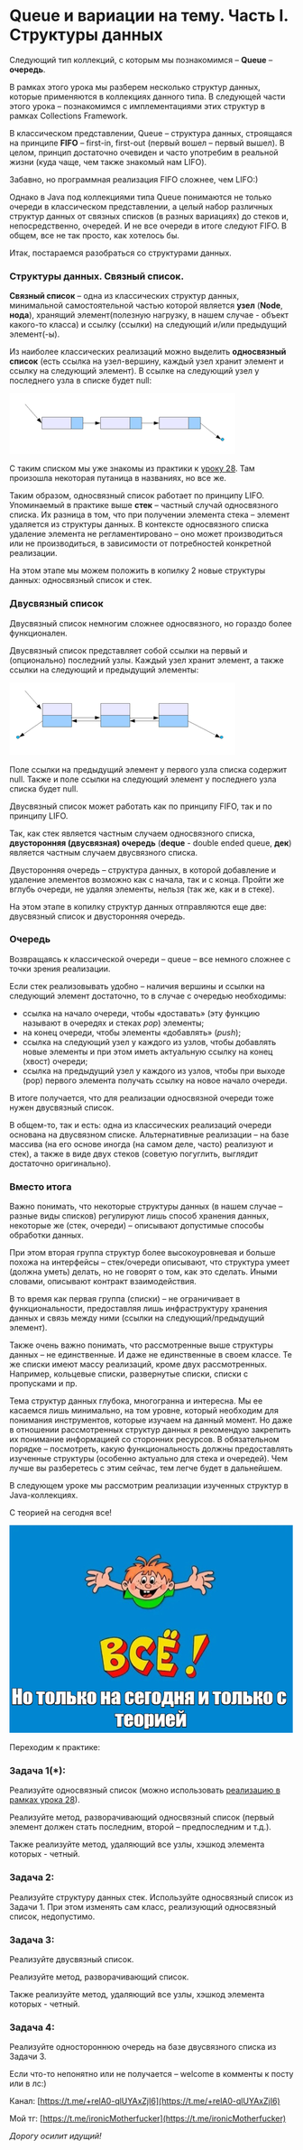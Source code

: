 Queue и вариации на тему. Часть I. Структуры данных
===================================================

Следующий тип коллекций, с которым мы познакомимся – **Queue** – **очередь**.

В рамках этого урока мы разберем несколько структур данных, которые применяются в коллекциях данного типа. В следующей части этого урока – познакомимся с имплементациями этих структур в рамках Collections Framework.

В классическом представлении, Queue – структура данных, строящаяся на принципе **FIFO** – first-in, first-out (первый вошел – первый вышел). В целом, принцип достаточно очевиден и часто употребим в реальной жизни (куда чаще, чем также знакомый нам LIFO).

Забавно, но программная реализация FIFO сложнее, чем LIFO:)

Однако в Java под коллекциями типа Queue понимаются не только очереди в классическом представлении, а целый набор различных структур данных от связных списков (в разных вариациях) до стеков и, непосредственно, очередей. И не все очереди в итоге следуют FIFO. В общем, все не так просто, как хотелось бы.

Итак, постараемся разобраться со структурами данных.


### Структуры данных. Связный список.

**Связный список** – одна из классических структур данных, минимальной самостоятельной частью которой является **узел** (**Node**, **нода**), хранящий элемент(полезную нагрузку, в нашем случае - объект какого-то класса) и ссылку (ссылки) на следующий и/или предыдущий элемент(-ы).

Из наиболее классических реализаций можно выделить **односвязный список** (есть ссылка на узел-вершину, каждый узел хранит элемент и ссылку на следующий элемент). В ссылке на следующий узел у последнего узла в списке будет null:

![39_singly_linked_list.png](..%2F..%2F..%2Ffile%2F40_singly_linked_list.png)


С таким списком мы уже знакомы из практики к [уроку 28](..%2F..%2Fjava-core%2F28%2FGenerics.md). Там произошла некоторая путаница в названиях, но все же.

Таким образом, односвязный список работает по принципу LIFO. Упоминаемый в практике выше **стек** – частный случай односвязного списка. Их разница в том, что при получении элемента стека – элемент удаляется из структуры данных. В контексте односвязного списка удаление элемента не регламентировано – оно может производиться или не производиться, в зависимости от потребностей конкретной реализации.

На этом этапе мы можем положить в копилку 2 новые структуры данных: односвязный список и стек.


### Двусвязный список

Двусвязный список немногим сложнее односвязного, но гораздо более функционален.

Двусвязный список представляет собой ссылки на первый и (опционально) последний узлы. Каждый узел хранит элемент, а также ссылки на следующий и предыдущий элементы:

![39_doubly_linked_list.png](..%2F..%2F..%2Ffile%2F40_doubly_linked_list.png)


Поле ссылки на предыдущий элемент у первого узла списка содержит null. Также и поле ссылки на следующий элемент у последнего узла списка будет null.

Двусвязный список может работать как по принципу FIFO, так и по принципу LIFO.

Так, как стек является частным случаем односвязного списка, **двусторонняя (двусвязная) очередь** (**deque** - double ended queue, **дек**) является частным случаем двусвязного списка.

Двусторонняя очередь – структура данных, в которой добавление и удаление элементов возможно как с начала, так и с конца. Пройти же вглубь очереди, не удаляя элементы, нельзя (так же, как и в стеке).

На этом этапе в копилку структур данных отправляются еще две: двусвязный список и двусторонняя очередь.


### Очередь

Возвращаясь к классической очереди – queue – все немного сложнее с точки зрения реализации.

Если стек реализовывать удобно – наличия вершины и ссылки на следующий элемент достаточно, то в случае с очередью необходимы:

*   ссылка на начало очереди, чтобы «доставать» (эту функцию называют в очередях и стеках _pop_) элементы;
*   на конец очереди, чтобы элементы «добавлять» (_push_);
*   ссылка на следующий узел у каждого из узлов, чтобы добавлять новые элементы и при этом иметь актуальную ссылку на конец (хвост) очереди;
*   ссылка на предыдущий узел у каждого из узлов, чтобы при выходе (pop) первого элемента получать ссылку на новое начало очереди.

В итоге получается, что для реализации односвязной очереди тоже нужен двусвязный список.

В общем-то, так и есть: одна из классических реализаций очереди основана на двусвязном списке. Альтернативные реализации – на базе массива (на его основе иногда (на самом деле, часто) реализуют и стек), а также в виде двух стеков (советую погуглить, выглядит достаточно оригинально).


### Вместо итога

Важно понимать, что некоторые структуры данных (в нашем случае – разные виды списков) регулируют лишь способ хранения данных, некоторые же (стек, очереди) – описывают допустимые способы обработки данных.

При этом вторая группа структур более высокоуровневая и больше похожа на интерфейсы – стек/очереди описывают, что структура умеет (должна уметь) делать, но не говорят о том, как это сделать. Иными словами, описывают контракт взаимодействия.

В то время как первая группа (списки) – не ограничивает в функциональности, предоставляя лишь инфраструктуру хранения данных и связь между ними (ссылки на следующий/предыдущий элемент).

Также очень важно понимать, что рассмотренные выше структуры данных – не единственные. И даже не единственные в своем классе. Те же списки имеют массу реализаций, кроме двух рассмотренных. Например, кольцевые списки, развернутые списки, списки с пропусками и пр.

Тема структур данных глубока, многогранна и интересна. Мы ее касаемся лишь минимально, на том уровне, который необходим для понимания инструментов, которые изучаем на данный момент. Но даже в отношении рассмотренных структур данных я рекомендую закрепить их понимание информацией со сторонних ресурсов. В обязательном порядке – посмотреть, какую функциональность должны предоставлять изученные структуры (особенно актуально для стека и очередей). Чем лучше вы разберетесь с этим сейчас, тем легче будет в дальнейшем.

В следующем уроке мы рассмотрим реализации изученных структур в Java-коллекциях.


С теорией на сегодня все!

![end_of_the_lesson2.png](..%2F..%2F..%2Ffile%2Fend_of_the_lesson2.png)


Переходим к практике:

### Задача 1(\*):

Реализуйте односвязный список (можно использовать [реализацию в рамках урока 28](https://github.com/KFalcon2022/practical-tasks/blob/master/src/com/walking/lesson28_generics1/task4/structure/Stack.java)).

Реализуйте метод, разворачивающий односвязный список (первый элемент должен стать последним, второй – предпоследним и т.д.).

Также реализуйте метод, удаляющий все узлы, хэшкод элемента которых - четный.


### Задача 2:

Реализуйте структуру данных стек. Используйте односвязный список из Задачи 1. При этом изменять сам класс, реализующий односвязный список, недопустимо.


### Задача 3:

Реализуйте двусвязный список.

Реализуйте метод, разворачивающий список.

Также реализуйте метод, удаляющий все узлы, хэшкод элемента которых - четный.


### Задача 4:

Реализуйте одностороннюю очередь на базе двусвязного списка из Задачи 3.


Если что-то непонятно или не получается – welcome в комменты к посту или в лс:)

Канал: [https://t.me/+relA0-qlUYAxZjI6](https://t.me/+relA0-qlUYAxZjI6)

Мой тг: [https://t.me/ironicMotherfucker](https://t.me/ironicMotherfucker)

_Дорогу осилит идущий!_